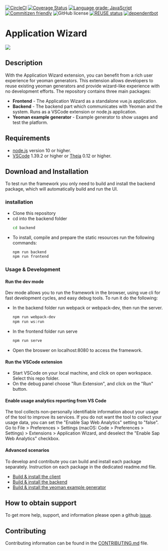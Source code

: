 [![CircleCI](https://circleci.com/gh/SAP/yeoman-ui.svg?style=svg)](https://circleci.com/gh/SAP/yeoman-ui)
[![Coverage Status](https://coveralls.io/repos/github/SAP/yeoman-ui/badge.svg?branch=master)](https://coveralls.io/github/SAP/yeoman-ui?branch=master)
[![Language grade: JavaScript](https://img.shields.io/lgtm/grade/javascript/g/SAP/yeoman-ui.svg?logo=lgtm&logoWidth=18)](https://lgtm.com/projects/g/SAP/yeoman-ui/context:javascript)
[![Commitizen friendly](https://img.shields.io/badge/commitizen-friendly-brightgreen.svg)](http://commitizen.github.io/cz-cli/)
![GitHub license](https://img.shields.io/badge/license-Apache_2.0-blue.svg)
[![REUSE status](https://api.reuse.software/badge/github.com/SAP/yeoman-ui)](https://api.reuse.software/info/github.com/SAP/yeoman-ui)
[![dependentbot](https://api.dependabot.com/badges/status?host=github&repo=SAP/yeoman-ui)](https://dependabot.com/)

# Application Wizard

![](screenshot.png)

## Description

With the Application Wizard extension, you can benefit from a rich user experience for yeoman generators. This extension allows developers to reuse existing yeoman generators and provide wizard-like experience with no development efforts.
The repository contains three main packages:

- **Frontend** - The Application Wizard as a standalone vue.js application.
- **Backend** - The backend part which communicates with Yeoman and the system. Runs as a VSCode extension or node.js application.
- **Yeoman example generator** - Example generator to show usages and test the platform.

## Requirements

- [node.js](https://www.npmjs.com/package/node) version 10 or higher.
- [VSCode](https://code.visualstudio.com/) 1.39.2 or higher or [Theia](https://www.theia-ide.org/) 0.12 or higher.

## Download and Installation

To test run the framework you only need to build and install the backend package, which will automatically build and run the UI.

### installation

- Clone this repository
- cd into the backend folder
  ```bash
  cd backend
  ```
- To install, compile and prepare the static resources run the following commands:
  ```bash
  npm run backend
  npm run frontend
  ```

### Usage & Development

#### Run the dev mode

Dev mode allows you to run the framework in the browser, using vue cli for fast development cycles, and easy debug tools.
To run it do the following:

- In the backend folder run webpack or webpack-dev, then run the server.
  ```bash
  npm run webpack-dev
  npm run ws:run
  ```
- In the frontend folder run serve
  ```bash
  npm run serve
  ```
- Open the broswer on localhost:8080 to access the framework.

#### Run the VSCode extension

- Start VSCode on your local machine, and click on open workspace. Select this repo folder.
- On the debug panel choose "Run Extension", and click on the "Run" button.

#### Enable usage analytics reporting from VS Code

The tool collects non-personally identifiable information about your usage of the tool to improve its services. If you do not want the tool to collect your usage data, you can set the "Enable Sap Web Analytics" setting to "false". Go to File > Preferences > Settings (macOS: Code > Preferences > Settings) > Extensions > Application Wizard, and deselect the "Enable Sap Web Analytics" checkbox.

#### Advanced scenarios

To develop and contribute you can build and install each package separately. Instruction on each package in the dedicated readme.md file.

- [Build & install the client](frontend/README.md)
- [Build & install the backend](backend/README.md)
- [Build & install the yeoman example generator](generator-foodq/README.md)

## How to obtain support

To get more help, support, and information please open a github [issue](https://github.com/SAP/yeoman-ui/issues).

## Contributing

Contributing information can be found in the [CONTRIBUTING.md](CONTRIBUTING.md) file.
